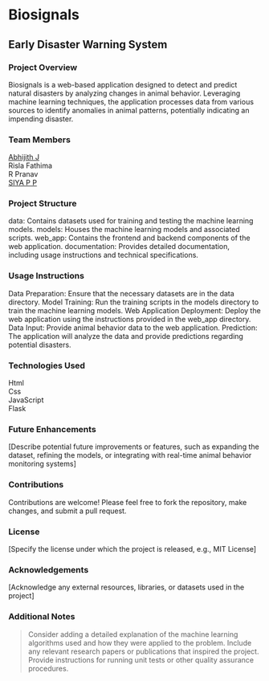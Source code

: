 # Biosignals

## Early Disaster Warning System

### Project Overview

Biosignals is a web-based application designed to detect and predict natural disasters by analyzing changes in animal behavior. Leveraging machine learning techniques, the application processes data from various sources to identify anomalies in animal patterns, potentially indicating an impending disaster.

### Team Members

[Abhijith J](https://github.com/Abhijith-2002)<br>
Risla Fathima<br>
R Pranav<br>
[SIYA P P](https://github.com/Alchemist501)

### Project Structure

data: Contains datasets used for training and testing the machine learning models.
models: Houses the machine learning models and associated scripts.
web_app: Contains the frontend and backend components of the web application.
documentation: Provides detailed documentation, including usage instructions and technical specifications.

### Usage Instructions

Data Preparation: Ensure that the necessary datasets are in the data directory.
Model Training: Run the training scripts in the models directory to train the machine learning models.
Web Application Deployment: Deploy the web application using the instructions provided in the web_app directory.
Data Input: Provide animal behavior data to the web application.
Prediction: The application will analyze the data and provide predictions regarding potential disasters.

### Technologies Used

Html<br>Css<br>JavaScript<br>Flask

### Future Enhancements

[Describe potential future improvements or features, such as expanding the dataset, refining the models, or integrating with real-time animal behavior monitoring systems]

### Contributions

Contributions are welcome! Please feel free to fork the repository, make changes, and submit a pull request.

### License

[Specify the license under which the project is released, e.g., MIT License]

### Acknowledgements

[Acknowledge any external resources, libraries, or datasets used in the project]

### Additional Notes

> Consider adding a detailed explanation of the machine learning algorithms used and how they were applied to the problem.
> Include any relevant research papers or publications that inspired the project.
> Provide instructions for running unit tests or other quality assurance procedures.
